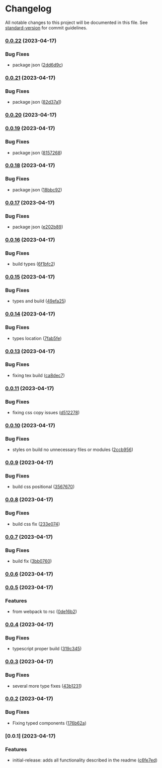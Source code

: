 # Changelog

All notable changes to this project will be documented in this file. See [standard-version](https://github.com/conventional-changelog/standard-version) for commit guidelines.

### [0.0.22](https://github.com/flrfinance/react-enotify/compare/v0.0.21...v0.0.22) (2023-04-17)


### Bug Fixes

* package json ([2dd6d9c](https://github.com/flrfinance/react-enotify/commit/2dd6d9ca746a504b1049c1bbb4e9dc9f9f57c7cf))

### [0.0.21](https://github.com/flrfinance/react-enotify/compare/v0.0.20...v0.0.21) (2023-04-17)


### Bug Fixes

* package json ([82d37a1](https://github.com/flrfinance/react-enotify/commit/82d37a1279d269fccdf3b256f602af59fa25008e))

### [0.0.20](https://github.com/flrfinance/react-enotify/compare/v0.0.19...v0.0.20) (2023-04-17)

### [0.0.19](https://github.com/flrfinance/react-enotify/compare/v0.0.18...v0.0.19) (2023-04-17)


### Bug Fixes

* package json ([8157268](https://github.com/flrfinance/react-enotify/commit/81572686ec0f17911ef2d98abfc6c10ae222d507))

### [0.0.18](https://github.com/flrfinance/react-enotify/compare/v0.0.17...v0.0.18) (2023-04-17)


### Bug Fixes

* package json ([18bbc92](https://github.com/flrfinance/react-enotify/commit/18bbc920ea4377ebf83a7fbd6e178a01faf62f8f))

### [0.0.17](https://github.com/flrfinance/react-enotify/compare/v0.0.16...v0.0.17) (2023-04-17)


### Bug Fixes

* package json ([e202b89](https://github.com/flrfinance/react-enotify/commit/e202b899bdac5194b720aeb1ce1e8303966f3f3a))

### [0.0.16](https://github.com/flrfinance/react-enotify/compare/v0.0.15...v0.0.16) (2023-04-17)


### Bug Fixes

* build types ([6f1bfc2](https://github.com/flrfinance/react-enotify/commit/6f1bfc2b33ea53a48b3d7ce2875fad76f5f65481))

### [0.0.15](https://github.com/flrfinance/react-enotify/compare/v0.0.14...v0.0.15) (2023-04-17)


### Bug Fixes

* types and build ([49efa25](https://github.com/flrfinance/react-enotify/commit/49efa257aa9e498b5d6a89e325d01014b43c1a69))

### [0.0.14](https://github.com/flrfinance/react-enotify/compare/v0.0.13...v0.0.14) (2023-04-17)


### Bug Fixes

* types location ([7fab5fe](https://github.com/flrfinance/react-enotify/commit/7fab5fe044d9517d0fee58c18acb1e6ea1e4967f))

### [0.0.13](https://github.com/flrfinance/react-enotify/compare/v0.0.11...v0.0.13) (2023-04-17)


### Bug Fixes

* fixing tex build ([ca8dec7](https://github.com/flrfinance/react-enotify/commit/ca8dec74bc0c92a691d27f5b9aad66047a36dca0))

### [0.0.11](https://github.com/flrfinance/react-enotify/compare/v0.0.10...v0.0.11) (2023-04-17)

### Bug Fixes

- fixing css copy issues ([d512278](https://github.com/flrfinance/react-enotify/commit/d51227821cf10b511c85e8009d7db53954d6159e))

### [0.0.10](https://github.com/flrfinance/react-enotify/compare/v0.0.9...v0.0.10) (2023-04-17)

### Bug Fixes

- styles on build no unnecessary files or modules ([2ccb956](https://github.com/flrfinance/react-enotify/commit/2ccb9562ab6b2fe0ff94d790bc79ccfc425898e7))

### [0.0.9](https://github.com/flrfinance/react-enotify/compare/v0.0.8...v0.0.9) (2023-04-17)

### Bug Fixes

- build css positional ([3567670](https://github.com/flrfinance/react-enotify/commit/356767008058c1901d7d7053b86c754fbc12a102))

### [0.0.8](https://github.com/flrfinance/react-enotify/compare/v0.0.7...v0.0.8) (2023-04-17)

### Bug Fixes

- build css fix ([233e074](https://github.com/flrfinance/react-enotify/commit/233e07423d5265d0042f60e9ccd300de1e2dafce))

### [0.0.7](https://github.com/flrfinance/react-enotify/compare/v0.0.6...v0.0.7) (2023-04-17)

### Bug Fixes

- build fix ([3bb0760](https://github.com/flrfinance/react-enotify/commit/3bb07604711726831ac639f80d39e0b613b758fe))

### [0.0.6](https://github.com/flrfinance/react-enotify/compare/v0.0.5...v0.0.6) (2023-04-17)

### [0.0.5](https://github.com/flrfinance/react-enotify/compare/v0.0.4...v0.0.5) (2023-04-17)

### Features

- from webpack to rsc ([0de16b2](https://github.com/flrfinance/react-enotify/commit/0de16b281b2c0cf244e30a4310b4d0eb1504887e))

### [0.0.4](https://github.com/flrfinance/react-enotify/compare/v0.0.3...v0.0.4) (2023-04-17)

### Bug Fixes

- typescript proper build ([319c345](https://github.com/flrfinance/react-enotify/commit/319c34506a8954db86eaeb4e8b6def6d433de4fc))

### [0.0.3](https://github.com/flrfinance/react-enotify/compare/v0.0.2...v0.0.3) (2023-04-17)

### Bug Fixes

- several more type fixes ([43b1231](https://github.com/flrfinance/react-enotify/commit/43b123124eb7373df73f742660da74b0717828a8))

### [0.0.2](https://github.com/flrfinance/react-enotify/compare/v0.0.1...v0.0.2) (2023-04-17)

### Bug Fixes

- Fixing typed components ([176b62a](https://github.com/flrfinance/react-enotify/commit/176b62ad93556a6077acba9b623d4ced5729c0e7))

### [0.0.1] (2023-04-17)

### Features

- initial-release: adds all functionality described in the readme ([c6fe7ed](https://github.com/flrfinance/react-enotify/commit/c6fe7ed8ef2cce9a2423ff423941dfa7c96c97f4))
